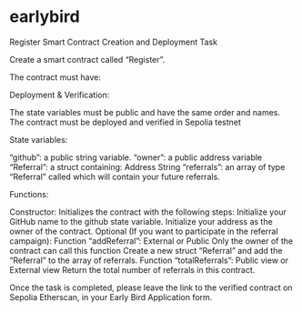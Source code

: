 # earlybird
Register Smart Contract Creation and Deployment Task
 


Create a smart contract called “Register”.


The contract must have:


Deployment & Verification:

The state variables must be public and have the same order and names.
The contract must be deployed and verified in Sepolia testnet


State variables:

“github”: a public string variable.
“owner”: a public address variable
“Referral”: a struct containing:
Address
String
“referrals”: an array of type “Referral” called which will contain your future referrals.

Functions:

Constructor: Initializes the contract with the following steps:
Initialize your GitHub name to the github state variable.
Initialize your address as the owner of the contract.
Optional (If you want to participate in the referral campaign):
Function “addReferral”:
External or Public
Only the owner of the contract can call this function
Create a new struct “Referral”  and add the “Referral” to the array of referrals.
Function “totalReferrals”:
Public view or External view
Return the total number of referrals in this contract.

Once the task is completed, please leave the link to the verified contract on Sepolia Etherscan, in your Early Bird Application form.




 
